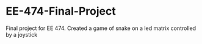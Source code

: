 # EE-474-Final-Project
Final project for EE 474. Created a game of snake on a led matrix controlled by a joystick
